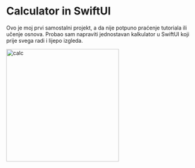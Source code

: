 # Calculator in SwiftUI

Ovo je moj prvi samostalni projekt, a da nije potpuno praćenje tutoriala ili učenje osnova. Probao sam napraviti jednostavan kalkulator u SwiftUI koji prije svega radi i lijepo izgleda.

<img width="299" alt="calc" src="https://user-images.githubusercontent.com/48209720/232905051-9fadf412-7313-4af5-a1df-d043d934a139.png">
